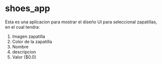 # shoes_app

Esta es una aplicacion para mostrar el diseño UI para seleccional zapatillas, en el cual tendra:

1. Imagen zapatilla
2. Color de la zapatilla
3. Nombre
4. descripcion
5. Valor ($0.0)

